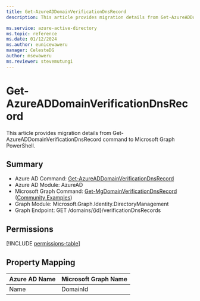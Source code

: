 ```yaml
---
title: Get-AzureADDomainVerificationDnsRecord
description: This article provides migration details from Get-AzureADDomainVerificationDnsRecord command to Microsoft Graph PowerShell.

ms.service: azure-active-directory
ms.topic: reference
ms.date: 01/12/2024
ms.author: eunicewaweru
manager: CelesteDG
author: msewaweru
ms.reviewer: stevemutungi
---
```


# Get-AzureADDomainVerificationDnsRecord

This article provides migration details from Get-AzureADDomainVerificationDnsRecord command to Microsoft Graph PowerShell.

## Summary

+ Azure AD Command: [Get-AzureADDomainVerificationDnsRecord](/powershell/module/azuread/get-azureaddomainverificationdnsrecord)
+ Azure AD Module: AzureAD
+ Microsoft Graph Command: [Get-MgDomainVerificationDnsRecord](/powershell/module/microsoft.graph.identity.directorymanagement/get-mgdomainverificationdnsrecord) ([Community Examples](https://github.com/orgs/msgraph/discussions?discussions_q=Get-MgDomainVerificationDnsRecord))
+ Graph Module: Microsoft.Graph.Identity.DirectoryManagement
+ Graph Endpoint: GET /domains/{id}/verificationDnsRecords

## Permissions

[!INCLUDE [permissions-table](~/graphref/api-reference/v1.0/includes/permissions/domain-list-verificationdnsrecords-permissions.md)]

## Property Mapping

|Azure AD Name|Microsoft Graph Name|
|---|---|
|Name|DomainId|
